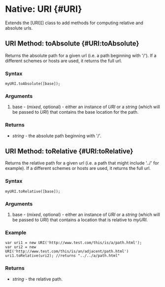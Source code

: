 Native: URI {#URI}
==================

Extends the [URI][] class to add methods for computing relative and absolute urls.

URI Method: toAbsolute {#URI:toAbsolute}
----------------------------------------

Returns the absolute path for a given url (i.e. a path beginning with '/'). If a different schemes or hosts are used, it returns the full url.

### Syntax

	myURI.toAbsolute([base]);

### Arguments

1. base - (*mixed*, optional) - either an instance of *URI* or a *string* (which will be passed to *URI*) that contains the base location for the path.

### Returns

* *string* - the absolute path beginning with '/'.

URI Method: toRelative {#URI:toRelative}
----------------------------------------

Returns the relative path for a given url (i.e. a path that might include '../' for example). If a different schemes or hosts are used, it returns the full url.

### Syntax

	myURI.toRelative([base]);

### Arguments

1. base - (*mixed*, optional) - either an instance of *URI* or a *string* (which will be passed to *URI*) that contains a location that is relative to *myURI*.

### Example

	var uri1 = new URI('http://www.test.com/this/is/a/path.html');
	var uri2 = new URI('http://www.test.com/this/is/an/adjacent/path.html')
	uri1.toRelative(uri2); //returns "../../a/path.html"

### Returns

* *string* - the relative path.
